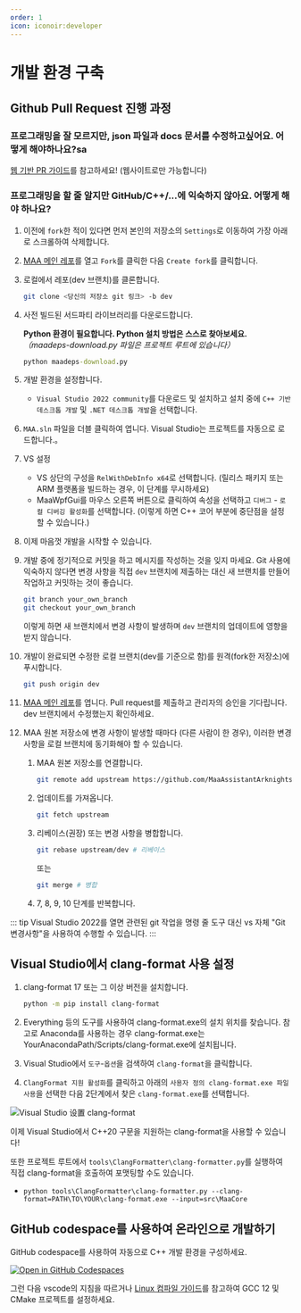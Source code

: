 ```yaml
---
order: 1
icon: iconoir:developer
---
```


# 개발 환경 구축

## Github Pull Request 진행 과정

### 프로그래밍을 잘 모르지만, json 파일과 docs 문서를 수정하고싶어요. 어떻게 해야하나요?sa

[웹 기반 PR 가이드](./pr-tutorial.md)를 참고하세요! (웹사이트로만 가능합니다)

### 프로그래밍을 할 줄 알지만 GitHub/C++/...에 익숙하지 않아요. 어떻게 해야 하나요?

1. 이전에 `fork`한 적이 있다면 먼저 본인의 저장소의 `Settings`로 이동하여 가장 아래로 스크롤하여 삭제합니다.
2. [MAA 메인 레포](https://github.com/MaaAssistantArknights/MaaAssistantArknights)를 열고 `Fork`를 클릭한 다음 `Create fork`를 클릭합니다.
3. 로컬에서 레포(dev 브랜치)를 클론합니다.

   ```bash
   git clone <당신의 저장소 git 링크> -b dev
   ```

4. 사전 빌드된 서드파티 라이브러리를 다운로드합니다.

   **Python 환경이 필요합니다. Python 설치 방법은 스스로 찾아보세요.**  
   _（maadeps-download.py 파일은 프로젝트 루트에 있습니다）_

   ```cmd
   python maadeps-download.py
   ```

5. 개발 환경을 설정합니다.

   - `Visual Studio 2022 community`를 다운로드 및 설치하고 설치 중에 `C++ 기반 데스크톱 개발` 및 `.NET 데스크톱 개발`을 선택합니다.

6. `MAA.sln` 파일을 더블 클릭하여 엽니다. Visual Studio는 프로젝트를 자동으로 로드합니다.。
7. VS 설정

   - VS 상단의 구성을 `RelWithDebInfo x64`로 선택합니다. (릴리스 패키지 또는 ARM 플랫폼을 빌드하는 경우, 이 단계를 무시하세요)
   - MaaWpfGui를 마우스 오른쪽 버튼으로 클릭하여 속성을 선택하고 `디버그` - `로컬 디버깅 활성화`를 선택합니다. (이렇게 하면 C++ 코어 부분에 중단점을 설정할 수 있습니다.)

8. 이제 마음껏 개발을 시작할 수 있습니다.
9. 개발 중에 정기적으로 커밋을 하고 메시지를 작성하는 것을 잊지 마세요.
   Git 사용에 익숙하지 않다면 변경 사항을 직접 `dev` 브랜치에 제출하는 대신 새 브랜치를 만들어 작업하고 커밋하는 것이 좋습니다.
   ```bash
   git branch your_own_branch
   git checkout your_own_branch
   ```

   이렇게 하면 새 브랜치에서 변경 사항이 발생하며 `dev` 브랜치의 업데이트에 영향을 받지 않습니다.

10. 개발이 완료되면 수정한 로컬 브랜치(dev를 기준으로 함)를 원격(fork한 저장소)에 푸시합니다.

    ```bash
    git push origin dev
    ```

11. [MAA 메인 레포](https://github.com/MaaAssistantArknights/MaaAssistantArknights)를 엽니다. Pull request를 제출하고 관리자의 승인을 기다립니다. dev 브랜치에서 수정했는지 확인하세요.
12. MAA 원본 저장소에 변경 사항이 발생할 때마다 (다른 사람이 한 경우), 이러한 변경 사항을 로컬 브랜치에 동기화해야 할 수 있습니다.

    1. MAA 원본 저장소를 연결합니다.

       ```bash
       git remote add upstream https://github.com/MaaAssistantArknights/MaaAssistantArknights.git
       ```

    2. 업데이트를 가져옵니다.

       ```bash
       git fetch upstream
       ```

    3. 리베이스(권장) 또는 변경 사항을 병합합니다.

       ```bash
       git rebase upstream/dev # 리베이스
       ```

       또는

       ```bash
       git merge # 병합
       ```

    4. 7, 8, 9, 10 단계를 반복합니다.

::: tip
Visual Studio 2022를 열면 관련된 git 작업을 명령 줄 도구 대신 vs 자체 "Git 변경사항"을 사용하여 수행할 수 있습니다.
:::

## Visual Studio에서 clang-format 사용 설정

1. clang-format 17 또는 그 이상 버전을 설치합니다.

    ```bash
    python -m pip install clang-format
    ```

2. Everything 등의 도구를 사용하여 clang-format.exe의 설치 위치를 찾습니다. 참고로 Anaconda를 사용하는 경우 clang-format.exe는 YourAnacondaPath/Scripts/clang-format.exe에 설치됩니다.

3. Visual Studio에서 `도구`-`옵션`을 검색하여 `clang-format`을 클릭합니다.
4. `ClangFormat 지원 활성화`를 클릭하고 아래의 `사용자 정의 clang-format.exe 파일 사용`을 선택한 다음 2단계에서 찾은 `clang-format.exe`를 선택합니다.

![Visual Studio 设置 clang-format](https://github.com/MaaAssistantArknights/MaaAssistantArknights/assets/18511905/23ab94dd-09da-4b88-8c62-6b5f9dfad1a2)

이제 Visual Studio에서 C++20 구문을 지원하는 clang-format을 사용할 수 있습니다!

또한 프로젝트 루트에서 `tools\ClangFormatter\clang-formatter.py`를 실행하여 직접 clang-format을 호출하여 포맷팅할 수도 있습니다.

- `python tools\ClangFormatter\clang-formatter.py --clang-format=PATH\TO\YOUR\clang-format.exe --input=src\MaaCore`

## GitHub codespace를 사용하여 온라인으로 개발하기

GitHub codespace를 사용하여 자동으로 C++ 개발 환경을 구성하세요.

[![Open in GitHub Codespaces](https://github.com/codespaces/badge.svg?color=green)](https://codespaces.new/MaaAssistantArknights/MaaAssistantArknights)

그런 다음 vscode의 지침을 따르거나 [Linux 컴파일 가이드](./linux-tutorial.md)를 참고하여 GCC 12 및 CMake 프로젝트를 설정하세요.
